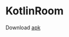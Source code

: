 # KotlinRoom
Download [apk](https://github.com/Coder481/KotlinRoom/releases/download/v1.0/app-debug.apk)

